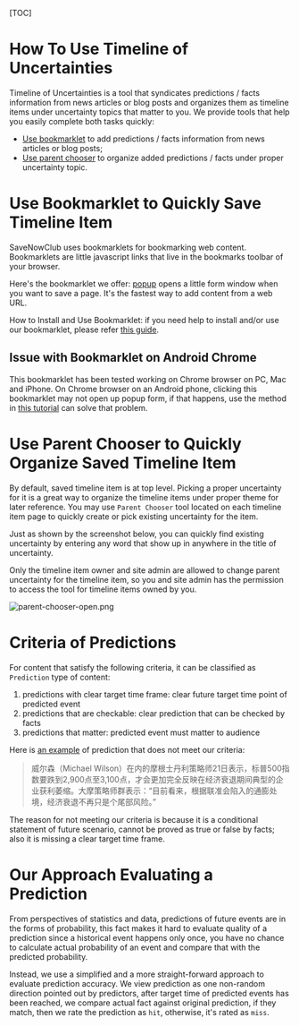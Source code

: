 [TOC]

# How To Use Timeline of Uncertainties

Timeline of Uncertainties is a tool that syndicates predictions / facts information from news articles or blog posts and organizes them as timeline items under uncertainty topics that matter to you. We provide tools that help you easily complete both tasks quickly:

* [Use bookmarklet](#use-bookmarklet-to-quickly-save-timeline-item) to add predictions / facts information from news articles or blog posts;
* [Use parent chooser](#use-parent-chooser-to-quickly-organize-saved-timeline-item) to organize added predictions / facts under proper uncertainty topic.

# Use Bookmarklet to Quickly Save Timeline Item

SaveNowClub uses bookmarklets for bookmarking web content. Bookmarklets are little javascript links that live in the bookmarks toolbar of your browser.

Here's the bookmarklet we offer: <a href="javascript:q=location.href;if(document.getSelection){d=document.getSelection();}else{d='';};p=document.title;void(open('https://savenowclub.com/timeline/show-form/create-item?url=%27+encodeURIComponent(q)+%27&description=%27+encodeURIComponent(d)+%27&title=%27+encodeURIComponent(p),%27Pinboard%27,%27toolbar=no,width=550,height=400%27));">popup</a> opens a little form window when you want to save a page. It's the fastest way to add content from a web URL.

How to Install and Use Bookmarklet: if you need help to install and/or use our bookmarklet, please refer [this guide](https://www.howtogeek.com/189358/beginner-geek-how-to-use-bookmarklets-on-any-device/).

## Issue with Bookmarklet on Android Chrome

This bookmarklet has been tested working on Chrome browser on PC, Mac and iPhone.  On Chrome browser on an Android phone, clicking this bookmarklet may not open up popup form, if that happens, use the method in [this tutorial](https://paul.kinlan.me/use-bookmarklets-on-chrome-on-android/) can solve that problem. 

# Use Parent Chooser to Quickly Organize Saved Timeline Item

By default, saved timeline item is at top level. Picking a proper uncertainty for it is a great way to organize the timeline items under proper theme for later reference.  You may use `Parent Chooser` tool located on each timeline item page to quickly create or pick existing uncertainty for the item.  

Just as shown by the screenshot below, you can quickly find existing uncertainty by entering any word that show up in anywhere in the title of uncertainty.

Only the timeline item owner and site admin are allowed to change parent uncertainty for the timeline item, so you and site admin has the permission to access the tool for timeline items owned by you.

<img src="[CDN_HOST]/2889/434b805f-a959-4f28-a7f6-d7d465b4187f.png" title="parent-chooser-open.png" style="max-width:100%">

# Criteria of Predictions

For content that satisfy the following criteria, it can be classified as `Prediction` type of content:

1. predictions with clear target time frame: clear future target time point of predicted event
2. predictions that are checkable: clear prediction that can be checked by facts
3. predictions that matter: predicted event must matter to audience

Here is [an example](https://finance.creaders.net/2022/06/22/2497071.html) of prediction that does not meet our criteria: 

> 威尔森（Michael Wilson）在内的摩根士丹利策略师21日表示，标普500指数要跌到2,900点至3,100点，才会更加完全反映在经济衰退期间典型的企业获利萎缩。大摩策略师群表示：“目前看来，根据联准会陷入的通膨处境，经济衰退不再只是个尾部风险。”

The reason for not meeting our criteria is because it is a conditional statement of future scenario, cannot be proved as true or false by facts; also it is missing a clear target time frame.

# Our Approach Evaluating a Prediction

From perspectives of statistics and data, predictions of future events are in the forms of probability, this fact makes it hard to evaluate quality of a prediction since a historical event happens only once, you have no chance to calculate actual probability of an event and compare that with the predicted probability.

Instead, we use a simplified and a more straight-forward approach to evaluate prediction accuracy.  We view prediction as one non-random direction pointed out by predictors, after target time of predicted events has been reached, we compare actual fact against original prediction, if they match, then we rate the prediction as `hit`, otherwise, it's rated as `miss`.